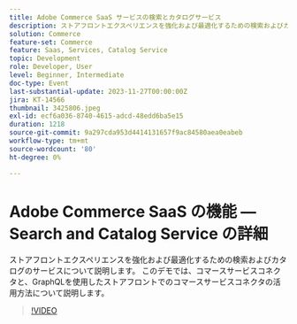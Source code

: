 ```yaml
---
title: Adobe Commerce SaaS サービスの検索とカタログサービス
description: ストアフロントエクスペリエンスを強化および最適化するための検索およびカタログのサービスについて説明します。  このデモでは、コマースサービスコネクタと、GraphQLを使用したストアフロントでのコマースサービスコネクタの活用方法について説明します。
solution: Commerce
feature-set: Commerce
feature: Saas, Services, Catalog Service
topic: Development
role: Developer, User
level: Beginner, Intermediate
doc-type: Event
last-substantial-update: 2023-11-27T00:00:00Z
jira: KT-14566
thumbnail: 3425806.jpeg
exl-id: ecf6a036-8740-4615-adcd-48edd6ba5e15
duration: 1218
source-git-commit: 9a297cda953d4414131657f9ac84580aea0eabeb
workflow-type: tm+mt
source-wordcount: '80'
ht-degree: 0%

---
```


# Adobe Commerce SaaS の機能 — Search and Catalog Service の詳細

ストアフロントエクスペリエンスを強化および最適化するための検索およびカタログのサービスについて説明します。  このデモでは、コマースサービスコネクタと、GraphQLを使用したストアフロントでのコマースサービスコネクタの活用方法について説明します。

>[!VIDEO](https://video.tv.adobe.com/v/3425806/?learn=on)
